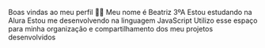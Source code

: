 Boas vindas ao meu perfil 💙💙
Meu nome é Beatriz 3ºA
Estou estudando na Alura
Estou me desenvolvendo na linguagem JavaScript
Utilizo esse espaço para minha organização e compartilhamento dos meu projetos desenvolvidos
